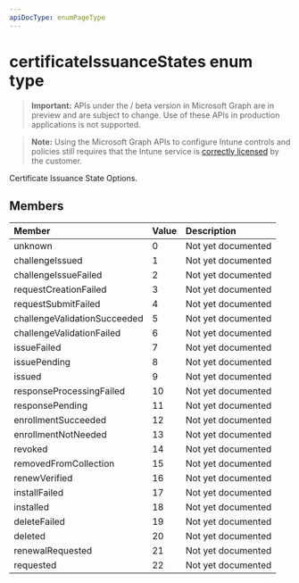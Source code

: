 ```yaml
---
apiDocType: enumPageType
---
```

# certificateIssuanceStates enum type

> **Important:** APIs under the / beta version in Microsoft Graph are in preview and are subject to change. Use of these APIs in production applications is not supported.

> **Note:** Using the Microsoft Graph APIs to configure Intune controls and policies still requires that the Intune service is [correctly licensed](https://go.microsoft.com/fwlink/?linkid=839381) by the customer.

Certificate Issuance State Options.
## Members
|Member|Value|Description|
|:---|:---|:---|
|unknown|0|Not yet documented|
|challengeIssued|1|Not yet documented|
|challengeIssueFailed|2|Not yet documented|
|requestCreationFailed|3|Not yet documented|
|requestSubmitFailed|4|Not yet documented|
|challengeValidationSucceeded|5|Not yet documented|
|challengeValidationFailed|6|Not yet documented|
|issueFailed|7|Not yet documented|
|issuePending|8|Not yet documented|
|issued|9|Not yet documented|
|responseProcessingFailed|10|Not yet documented|
|responsePending|11|Not yet documented|
|enrollmentSucceeded|12|Not yet documented|
|enrollmentNotNeeded|13|Not yet documented|
|revoked|14|Not yet documented|
|removedFromCollection|15|Not yet documented|
|renewVerified|16|Not yet documented|
|installFailed|17|Not yet documented|
|installed|18|Not yet documented|
|deleteFailed|19|Not yet documented|
|deleted|20|Not yet documented|
|renewalRequested|21|Not yet documented|
|requested|22|Not yet documented|





